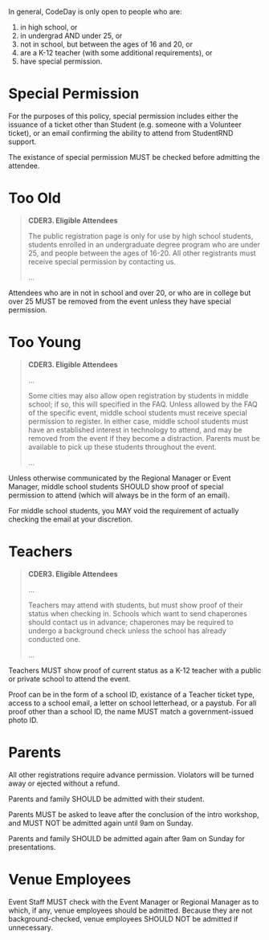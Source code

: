 In general, CodeDay is only open to people who are:

1. in high school, or
2. in undergrad AND under 25, or
3. not in school, but between the ages of 16 and 20, or
4. are a K-12 teacher (with some additional requirements), or
5. have special permission.

# Special Permission

For the purposes of this policy, special permission includes either the issuance of a ticket other than Student (e.g. someone with a Volunteer ticket), or an email confirming the ability to attend from StudentRND support.

The existance of special permission MUST be checked before admitting the attendee.

# Too Old

> **CDER3. Eligible Attendees**
>
> The public registration page is only for use by high school students, students enrolled in an undergraduate degree program who are under 25, and people between the ages of 16-20. All other registrants must receive special permission by contacting us.
> 
> ...

Attendees who are in not in school and over 20, or who are in college but over 25 MUST be removed from the event unless they have special permission.

# Too Young

> **CDER3. Eligible Attendees**
>
> ...
> 
> Some cities may also allow open registration by students in middle school; if so, this will specified in the FAQ. Unless allowed by the FAQ of the specific event, middle school students must receive special permission to register. In either case, middle school students must have an established interest in technology to attend, and may be removed from the event if they become a distraction. Parents must be available to pick up these students throughout the event.
> 
> ...
 
Unless otherwise communicated by the Regional Manager or Event Manager, middle school students SHOULD show proof of special permission to attend (which will always be in the form of an email).

For middle school students, you MAY void the requirement of actually checking the email at your discretion.

# Teachers

> **CDER3. Eligible Attendees**
> 
> ...
> 
> Teachers may attend with students, but must show proof of their status when checking in. Schools which want to send chaperones should contact us in advance; chaperones may be required to undergo a background check unless the school has already conducted one.
> 
> ...

Teachers MUST show proof of current status as a K-12 teacher with a public or private school to attend the event.

Proof can be in the form of a school ID, existance of a Teacher ticket type, access to a school email, a letter on school letterhead, or a paystub. For all proof other than a school ID, the name MUST match a government-issued photo ID.

# Parents

All other registrations require advance permission. Violators will be turned away or ejected without a refund.

Parents and family SHOULD be admitted with their student.

Parents MUST be asked to leave after the conclusion of the intro workshop, and MUST NOT be admitted again until 9am on Sunday.

Parents and family SHOULD be admitted again after 9am on Sunday for presentations.

# Venue Employees

Event Staff MUST check with the Event Manager or Regional Manager as to which, if any, venue employees should be admitted. Because they are not background-checked, venue employees SHOULD NOT be admitted if unnecessary.